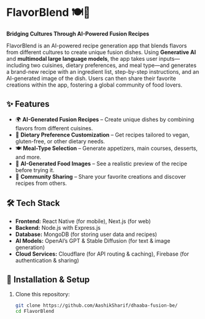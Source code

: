 # FlavorBlend 🍽️🤖  

**Bridging Cultures Through AI-Powered Fusion Recipes**  

FlavorBlend is an AI-powered recipe generation app that blends flavors from different cultures to create unique fusion dishes. Using **Generative AI** and **multimodal large language models**, the app takes user inputs—including two cuisines, dietary preferences, and meal type—and generates a brand-new recipe with an ingredient list, step-by-step instructions, and an AI-generated image of the dish. Users can then share their favorite creations within the app, fostering a global community of food lovers.  

## ✨ Features  

- 🌍 **AI-Generated Fusion Recipes** – Create unique dishes by combining flavors from different cuisines.  
- 🥗 **Dietary Preference Customization** – Get recipes tailored to vegan, gluten-free, or other dietary needs.  
- 🍽️ **Meal-Type Selection** – Generate appetizers, main courses, desserts, and more.  
- 🎨 **AI-Generated Food Images** – See a realistic preview of the recipe before trying it.  
- 🔗 **Community Sharing** – Share your favorite creations and discover recipes from others.  

## 🛠️ Tech Stack  

- **Frontend:** React Native (for mobile), Next.js (for web)  
- **Backend:** Node.js with Express.js  
- **Database:** MongoDB (for storing user data and recipes)  
- **AI Models:** OpenAI’s GPT & Stable Diffusion (for text & image generation)  
- **Cloud Services:** Cloudflare (for API routing & caching), Firebase (for authentication & sharing)  

## 🚀 Installation & Setup  

1. Clone this repository:  
   ```sh
   git clone https://github.com/AashikSharif/dhaaba-fusion-be/
   cd FlavorBlend
